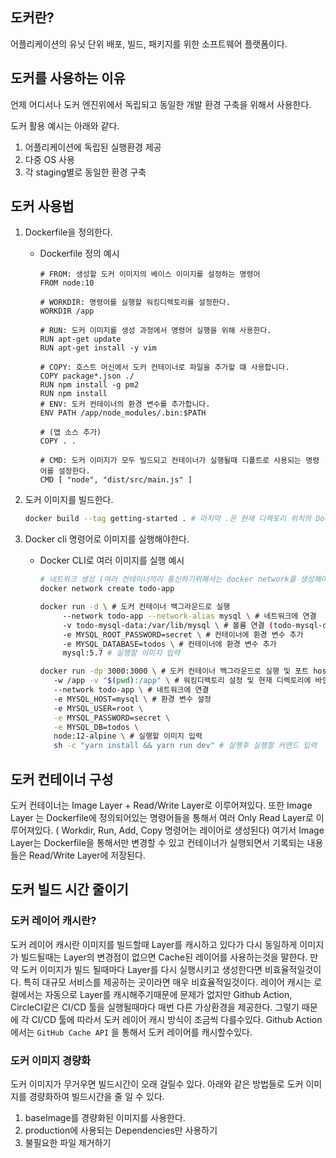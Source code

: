 ## 도커란?

어플리케이션의 유닛 단위 배포, 빌드, 패키지를 위한 소프트웨어 플랫폼이다.

## 도커를 사용하는 이유

언제 어디서나 도커 엔진위에서 독립되고 동일한 개발 환경 구축을 위해서 사용한다.

도커 활용 예시는 아래와 같다.
  1. 어플리케이션에 독립된 실행환경 제공
  2. 다중 OS 사용
  3. 각 staging별로 동일한 환경 구축

## 도커 사용법

1. Dockerfile을 정의한다.
    - Dockerfile 정의 예시
        
        ```docker
        # FROM: 생성할 도커 이미지의 베이스 이미지를 설정하는 명령어
        FROM node:10
        
        # WORKDIR: 명령어를 실행할 워킹디렉토리를 설정한다.
        WORKDIR /app
        
        # RUN: 도커 이미지를 생성 과정에서 명령어 실행을 위해 사용한다.
        RUN apt-get update
        RUN apt-get install -y vim
        
        # COPY: 호스트 머신에서 도커 컨테이너로 파일을 추가할 떄 사용합니다.
        COPY package*.json ./
        RUN npm install -g pm2
        RUN npm install
        # ENV: 도커 컨테이너의 환경 변수를 추가합니다.
        ENV PATH /app/node_modules/.bin:$PATH
        
        # (앱 소스 추가)
        COPY . . 
        
        # CMD: 도커 이미지가 모두 빌드되고 컨테이너가 실행될때 디폴트로 사용되는 명령어를 설정한다.
        CMD [ "node", "dist/src/main.js" ]
        ```
        
2. 도커 이미지를 빌드한다. 
    
    ```bash
    docker build --tag getting-started . # 마지막 .은 현재 디렉토리 위치의 Dockerfile을 찾아 실행한다.
    ```
    
3. Docker cli 명령어로 이미지를 실행해야한다.
    - Docker CLI로 여러 이미지를 실행 예시
        
        ```bash
        # 네트워크 생성 (여러 컨테이너끼리 통신하기위해서는 docker network를 생성해야한다.)
        docker network create todo-app 
        ```
        
        ```bash
        docker run -d \ # 도커 컨테이너 백그라운드로 실행
             --network todo-app --network-alias mysql \ # 네트워크에 연결
             -v todo-mysql-data:/var/lib/mysql \ # 볼륨 연결 (todo-mysql-data 볼륨은 자동으로 생성되었다.)
             -e MYSQL_ROOT_PASSWORD=secret \ # 컨테이너에 환경 변수 추가
             -e MYSQL_DATABASE=todos \ # 컨테이너에 환경 변수 추가
             mysql:5.7 # 실행할 이미지 입력
        ```
        
        ```bash
        docker run -dp 3000:3000 \ # 도커 컨테이너 백그라운드로 실행 및 포트 host:container
           -w /app -v "$(pwd):/app" \ # 워킹디렉토리 설정 및 현재 디렉토리에 바인딩 볼륨 설정
           --network todo-app \ # 네트워크에 연결
           -e MYSQL_HOST=mysql \ # 환경 변수 설정
           -e MYSQL_USER=root \
           -e MYSQL_PASSWORD=secret \
           -e MYSQL_DB=todos \
           node:12-alpine \ # 실행할 이미지 입력
           sh -c "yarn install && yarn run dev" # 실행후 실행할 커맨드 입력
        ```
        

## 도커 컨테이너 구성

도커 컨테이너는 Image Layer + Read/Write Layer로 이루어져있다.
또한 Image Layer 는 Dockerfile에 정의되어있는 명령어들을 통해서 여러 Only Read Layer로 이루어져있다. ( Workdir, Run, Add, Copy 명령어는 레이어로 생성된다)
여기서 Image Layer는 Dockerfile을 통해서만 변경할 수 있고 컨테이너가 실행되면서 기록되는 내용들은 Read/Write Layer에 저장된다.

## 도커 빌드 시간 줄이기

### 도커 레이어 캐시란?

도커 레이어 캐시란 이미지를 빌드할때 Layer를 캐시하고 있다가 다시 동일하게 이미지가 빌드될때는 Layer의 변경점이 없으면 Cache된 레이어를 사용하는것을 말한다.
만약 도커 이미지가 빌드 될때마다 Layer를 다시 실행시키고 생성한다면 비효율적일것이다. 특히 대규모 서비스를 제공하는 곳이라면 매우 비효율적일것이다.
레이어 캐시는 로컬에서는 자동으로 Layer를 캐시해주기때문에 문제가 없지만 Github Action, CircleCI같은 CI/CD 툴을 실행될때마다 매번 다른 가상환경을 제공한다. 그렇기 때문에 각 CI/CD 툴에 따라서 도커 레이어 캐시 방식이 조금씩 다를수있다. 
Github Action에서는 `GitHub Cache API` 을 통해서 도커 레이어를 캐시할수있다.

### 도커 이미지 경량화

도커 이미지가 무거우면 빌드시간이 오래 걸릴수 있다. 
아래와 같은 방법들로 도커 이미지를 경량화하여 빌드시간을 줄 일 수 있다. 
  1. baseImage를 경량화된 이미지를 사용한다. 
  2. production에 사용되는 Dependencies만 사용하기
  3. 불필요한 파일 제거하기